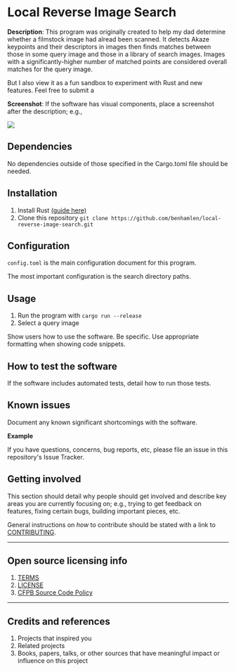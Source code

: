# Local Reverse Image Search

**Description**:  This program was originally created to help my dad determine whether a filmstock image had alread been scanned. It detects Akaze keypoints and their descriptors in images then finds matches between those in some query image and those in a library of search images. Images with a significantly-higher number of matched points are considered overall matches for the query image. 

But I also view it as a fun sandbox to experiment with Rust and new features. Feel free to submit a 


**Screenshot**: If the software has visual components, place a screenshot after the description; e.g.,

![](https://raw.githubusercontent.com/cfpb/open-source-project-template/main/screenshot.png)

## Dependencies

No dependencies outside of those specified in the Cargo.toml file should be needed.

## Installation

1. Install Rust [(guide here)](https://www.rust-lang.org/tools/install)
2. Clone this repository ```git clone https://github.com/benhamlen/local-reverse-image-search.git```

## Configuration

```config.toml``` is the main configuration document for this program.

The most important configuration is the search directory paths.

## Usage

1. Run the program with ```cargo run --release```
2. Select a query image

Show users how to use the software.
Be specific.
Use appropriate formatting when showing code snippets.

## How to test the software

If the software includes automated tests, detail how to run those tests.

## Known issues

Document any known significant shortcomings with the software.

**Example**

If you have questions, concerns, bug reports, etc, please file an issue in this repository's Issue Tracker.

## Getting involved

This section should detail why people should get involved and describe key areas you are
currently focusing on; e.g., trying to get feedback on features, fixing certain bugs, building
important pieces, etc.

General instructions on _how_ to contribute should be stated with a link to [CONTRIBUTING](CONTRIBUTING.md).


----

## Open source licensing info
1. [TERMS](TERMS.md)
2. [LICENSE](LICENSE)
3. [CFPB Source Code Policy](https://github.com/cfpb/source-code-policy/)


----

## Credits and references

1. Projects that inspired you
2. Related projects
3. Books, papers, talks, or other sources that have meaningful impact or influence on this project
